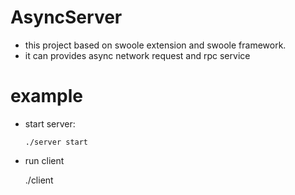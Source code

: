 # AsyncServer

- this project based on swoole extension and swoole framework.
- it can provides async network request and rpc service

# example
- start server: 
  
      ./server start   
- run client


    ./client
    
    
    